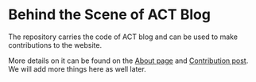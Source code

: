 # Behind the Scene of ACT Blog
The repository carries the code of ACT blog and can be used to make contributions to the website.

More details on it can be found on the [About page](https://algcomplexity.github.io/about/) and [Contribution post](https://algcomplexity.github.io/articles/20/Contribute). We will add more things here as well later.